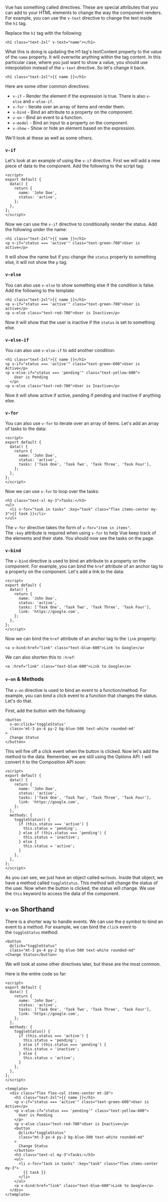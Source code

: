 Vue has something called directives. These are special attributes that you can add to your HTML elements to change the way the component renders. For example, you can use the `v-text` directive to change the text inside the `h1` tag.

Replace the `h1` tag with the following:

```
<h1 class="text-2xl" v-text="name"></h1>
```

What this is doing is updating the H1 tag's textContent property to the value of the `name` property. It will overwrite anything within the tag content. In this particular case, where you just want to show a value, you should use interpolation instead of the `v-text` directive. So let's change it back.

```
<h1 class="text-2xl">{{ name }}</h1>
```

Here are some other common directives:

- `v-if` - Render the element if the expression is true. There is also `v-else` and `v-else-if`.
- `v-for` - Iterate over an array of items and render them.
- `v-bind` - Bind an attribute to a property on the component.
- `v-on` - Bind an event to a function.
- `v-model` - Bind an input to a property on the component.
- `v-show` - Show or hide an element based on the expression.

We'll look at these as well as some others.

### `v-if`

Let's look at an example of using the `v-if` directive. First we will add a new piece of data to the component. Add the following to the script tag:

```
<script>
export default {
  data() {
    return {
      name: 'John Doe',
      status: 'active',
    };
  },
};
</script>
```

Now we can use the `v-if` directive to conditionally render the status. Add the following under the name:

```
<h1 class="text-2xl">{{ name }}</h1>
<p v-if="status === 'active'" class="text-green-700">User is active</p>
```

It will show the name but if you change the `status` property to something else, it will not show the `p` tag.

### `v-else`

You can also use `v-else` to show something else if the condition is false. Add the following to the template:

```
<h1 class="text-2xl">{{ name }}</h1>
<p v-if="status === 'active'" class="text-green-700">User is active</p>
<p v-else class="text-red-700">User is Inactive</p>
```

Now it will show that the user is inactive if the `status` is set to something else.

### `v-else-if`

You can also use `v-else-if` to add another condition:

```
<h1 class="text-2xl">{{ name }}</h1>
<p v-if="status === 'active'" class="text-green-600">User is Active</p>
<p v-else-if="status === 'pending'" class="text-yellow-600">
    User is Pending
  </p>
<p v-else class="text-red-700">User is Inactive</p>
```

Now it will show active if active, pending if pending and inactive if anything else.

### `v-for`

You can also use `v-for` to iterate over an array of items. Let's add an array of tasks to the data:

```
<script>
export default {
  data() {
    return {
      name: 'John Doe',
      status: 'active',
      tasks: ['Task One', 'Task Two', 'Task Three', 'Task Four'],
    };
  },
};
</script>
```

Now we can use `v-for` to loop over the tasks:

```
<h3 class="text-xl my-3">Tasks:</h3>
<ul>
  <li v-for="task in tasks" :key="task" class="flex items-center my-3">{{ task }}</li>
</ul>
```

The `v-for` directive takes the form of `v-for="item in items"`. The `:key` attribute is required when using `v-for` to help Vue keep track of the elements and their state. You should now see the tasks on the page.

### `v-bind`

The `v-bind` directive is used to bind an attribute to a property on the component. For example, you can bind the `href` attribute of an anchor tag to a property on the component. Let's add a link to the data:

```
<script>
export default {
  data() {
    return {
      name: 'John Doe',
      status: 'active',
      tasks: ['Task One', 'Task Two', 'Task Three', 'Task Four'],
      link: 'https://google.com',
    };
  },
};
</script>
```

Now we can bind the `href` attribute of an anchor tag to the `link` property:

```
<a v-bind:href="link" class="text-blue-600">Link to Google</a>
```

We can also shorten this to `:href`:

```
<a :href="link" class="text-blue-600">Link to Google</a>
```

### `v-on` & Methods

The `v-on` directive is used to bind an event to a function/method. For example, you can bind a click event to a function that changes the status. Let's do that.

First, add the button with the following:

```
<button
  v-on:click='toggleStatus'
  class='mt-3 px-4 py-2 bg-blue-500 text-white rounded-md'
>
  Change Status
</button>
```

This will fire off a click event when the button is clicked. Now let's add the method to the data. Remember, we are still using the Options API. I will convert it to the Composition API soon:

```
<script>
export default {
  data() {
    return {
      name: 'John Doe',
      status: 'active',
      tasks: ['Task One', 'Task Two', 'Task Three', 'Task Four'],
      link: 'https://google.com',
    };
  },
  methods: {
    toggleStatus() {
      if (this.status === 'active') {
        this.status = 'pending';
      } else if (this.status === 'pending') {
        this.status = 'inactive';
      } else {
        this.status = 'active';
      }
    },
  },
};
</script>
```

As you can see, we just have an object called `methods`. Inside that object, we have a method called `toggleStatus`. This method will change the status of the user. Now when the button is clicked, the status will change. We use the `this` keyword to access the data of the component.

## `v-on` Shorthand

There is a shorter way to handle events. We can use the `@` symbol to bind an event to a method. For example, we can bind the `click` event to the `toggleStatus` method:

```
<button
  @click="toggleStatus"
  class="mt-3 px-4 py-2 bg-blue-500 text-white rounded-md"
>Change Status</button>
```

We will look at some other directives later, but these are the most common.

Here is the entire code so far:

```
<script>
export default {
  data() {
    return {
      name: 'John Doe',
      status: 'active',
      tasks: ['Task One', 'Task Two', 'Task Three', 'Task Four'],
      link: 'https://google.com',
    };
  },
  methods: {
    toggleStatus() {
      if (this.status === 'active') {
        this.status = 'pending';
      } else if (this.status === 'pending') {
        this.status = 'inactive';
      } else {
        this.status = 'active';
      }
    },
  },
};
</script>

<template>
  <div class="flex flex-col items-center mt-10">
    <h1 class="text-2xl">{{ name }}</h1>
    <p v-if="status === 'active'" class="text-green-600">User is Active</p>
    <p v-else-if="status === 'pending'" class="text-yellow-600">
      User is Pending
    </p>
    <p v-else class="text-red-700">User is Inactive</p>
    <button
      @click="toggleStatus"
      class="mt-3 px-4 py-2 bg-blue-500 text-white rounded-md"
    >
      Change Status
    </button>
    <h3 class="text-xl my-3">Tasks:</h3>
    <ul>
      <li v-for="task in tasks" :key="task" class="flex items-center my-3">
        {{ task }}
      </li>
    </ul>
    <a v-bind:href="link" class="text-blue-600">Link to Google</a>
  </div>
</template>
```